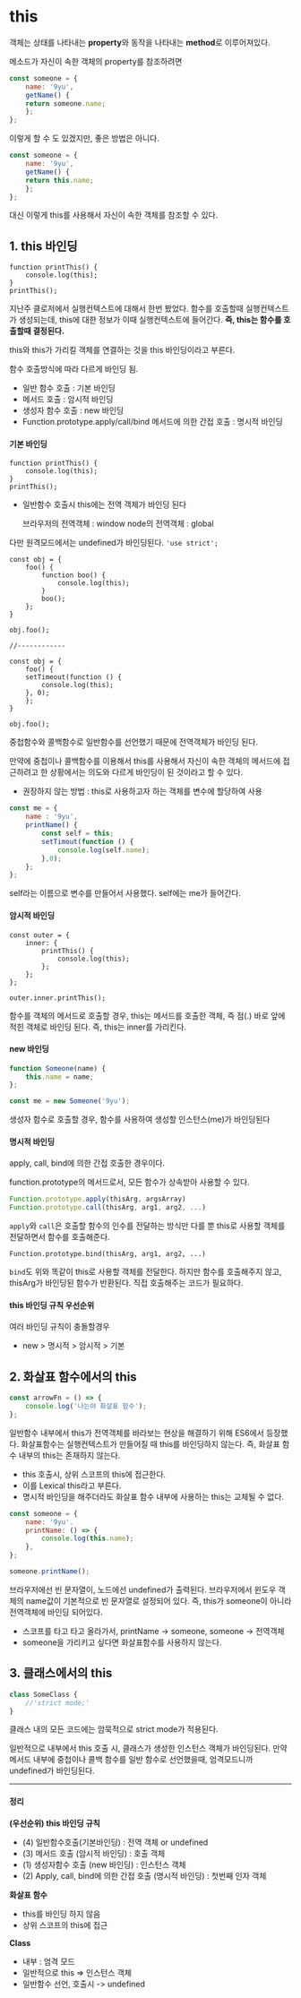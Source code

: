 # this

객체는 상태를 나타내는 **property**와 동작을 나타내는 **method**로 이루어져있다.

메소드가 자신이 속한 객체의 property를 참조하려면

```javascript
const someone = {
	name: '9yu',
	getName() {
	return someone.name;
	};
};
```

이렇게 할 수 도 있겠지만, 좋은 방법은 아니다.

```javascript
const someone = {
	name: '9yu',
	getName() {
	return this.name;
	};
};
```

대신 이렇게 this를 사용해서 자신이 속한 객체를 참조할 수 있다.



## 1. this 바인딩

```
function printThis() {
	console.log(this);
}
printThis();
```

지난주 클로저에서 실행컨텍스트에 대해서 한번 봤었다. 함수를 호출할때 실행컨텍스트가 생성되는데, this에 대한 정보가 이때 실행컨텍스트에 들어간다. **즉, this는 함수를 호출할때 결정된다.**

this와 this가 가리킬 객체를 연결하는 것을 this 바인딩이라고 부른다.

함수 호출방식에 따라 다르게 바인딩 됨.

- 일반 함수 호출 : 기본 바인딩
- 메서드 호출 : 암시적 바인딩
- 생성자 함수 호출 : new 바인딩
- Function.prototype.apply/call/bind 메서드에 의한 간접 호출 : 명시적 바인딩



#### 기본 바인딩
```
function printThis() {
	console.log(this);
}
printThis();
```

- 일반함수 호출시 this에는 전역 객체가 바인딩 된다

  브라우저의 전역객체 : window
  node의 전역객체 : global

다만 원격모드에서는 undefined가 바인딩된다. `'use strict';` 



```
const obj = {
	foo() {
		function boo() {
			console.log(this);
		}
		boo();
	};
}

obj.foo();

//------------

const obj = {
	foo() {
	setTimeout(function () {
		console.log(this);
	}, 0);
	};
}

obj.foo();
```

중첩함수와 콜백함수로 일반함수를 선언했기 때문에 전역객체가 바인딩 된다.

만약에 중첩이나 콜백함수를 이용해서 this를 사용해서 자신이 속한 객체의 메서드에 접근하려고 한 상황에서는 의도와 다르게 바인딩이 된 것이라고 할 수 있다.



- 권장하지 않는 방법 : this로 사용하고자 하는 객체를 변수에 할당하여 사용

```javascript
const me = {
	name : '9yu',
	printName() {
		const self = this;
		setTimout(function () {
			console.log(self.name);
		},0);
	};
};
```

self라는 이름으로 변수를 만들어서 사용했다. self에는 me가 들어간다.



#### 암시적 바인딩

```
const outer = {
	inner: {
		printThis() {
			console.log(this);
		};
	};
};

outer.inner.printThis();
```

함수를 객체의 메서드로 호출할 경우, this는 메서드를 호출한 객체, 즉 점(.) 바로 앞에 적힌 객체로 바인딩 된다. 즉, this는 inner를 가리킨다.



#### new 바인딩

```javascript
function Someone(name) {
	this.name = name;
};

const me = new Someone('9yu');
```

생성자 함수로 호출할 경우, 함수를 사용하여 생성할 인스턴스(me)가 바인딩된다



#### 명시적 바인딩

apply, call, bind에 의한 간접 호출한 경우이다.

function.prototype의 메서드로서, 모든 함수가 상속받아 사용할 수 있다.

```javascript
Function.prototype.apply(thisArg, argsArray)
Function.prototype.call(thisArg, arg1, arg2, ...)
```

`apply`와 `call`은 호출할 함수의 인수를 전달하는 방식만 다를 뿐 this로 사용할 객체를 전달하면서 함수를 호출해준다.



`Function.prototype.bind(thisArg, arg1, arg2, ...)`

`bind`도 위와 똑같이 this로 사용할 객체를 전달한다. 하지만 함수를 호출해주지 않고, thisArg가 바인딩된 함수가 반환된다. 직접 호출해주는 코드가 필요하다.



#### this 바인딩 규칙 우선순위

여러 바인딩 규칙이 충돌할경우

- new > 명시적 > 암시적 > 기본



## 2. 화살표 함수에서의 this

```javascript
const arrowFn = () => {
	console.log('나는야 화살표 함수');
};
```

일반함수 내부에서 this가 전역객체를 바라보는 현상을 해결하기 위해 ES6에서 등장했다. 화살표함수는 실행컨텍스트가 만들어질 때 this를 바인딩하지 않는다. 즉, 화살표 함수 내부의 this는 존재하지 않는다.

- this 호출시, 상위 스코프의 this에 접근한다.
- 이를 Lexical this라고 부른다.
- 명시적 바인딩을 해주더라도 화살표 함수 내부에 사용하는 this는 교체될 수 없다.



```javascript
const someone = {
	name: '9yu'.
	printName: () => {
		console.log(this.name);
	},
};

someone.printName();
```

브라우저에선 빈 문자열이, 노드에선 undefined가 출력된다. 브라우저에서 윈도우 객체의 name값이 기본적으로 빈 문자열로 설정되어 있다. 즉, this가 someone이 아니라 전역객체에 바인딩 되어있다.

- 스코프를 타고 타고 올라가서, printName -> someone, someone -> 전역객체
- someone을 가리키고 싶다면 화살표함수를 사용하지 않는다.



## 3. 클래스에서의 this

```javascript
class SomeClass {
	//'strict mode;'
}
```

클래스 내의 모든 코드에는 암묵적으로 strict mode가 적용된다.

일반적으로 내부에서 this 호출 시, 클래스가 생성한 인스턴스 객체가 바인딩된다. 만약 메서드 내부에 중첩이나 콜백 함수를 일반 함수로 선언했을때, 엄격모드니까 undefined가 바인딩된다.



---



#### 정리

**(우선순위) this 바인딩 규칙**

- (4) 일반함수호출(기본바인딩) : 전역 객체 or undefined
- (3) 메서드 호출 (암시적 바인딩) : 호출 객체 
- (1) 생성자함수 호출 (new 바인딩) : 인스턴스 객체
- (2) Apply, call, bind에 의한 간접 호출 (명시적 바인딩) : 첫번째 인자 객체

**화살표 함수**

- this를 바인딩 하지 않음
- 상위 스코프의 this에 접근

**Class**

- 내부 : 엄격 모드
- 일반적으로 this => 인스턴스 객체
- 일반함수 선언, 호출시 -> undefined
